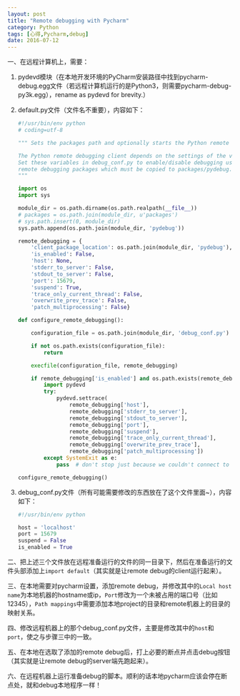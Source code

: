 ```yaml
---
layout: post
title: "Remote debugging with Pycharm"
category: Python
tags: [心得,Pycharm,debug]
date: 2016-07-12
---
```


一、在远程计算机上，需要：

1. pydevd模块（在本地开发环境的PyCharm安装路径中找到pycharm-debug.egg文件（若远程计算机运行的是Python3，则需要pycharm-debug-py3k.egg），rename as pydevd for brevity.）

2. default.py文件（文件名不重要），内容如下：

   ```python
   #!/usr/bin/env python
   # coding=utf-8

   """ Sets the packages path and optionally starts the Python remote debugging client.

   The Python remote debugging client depends on the settings of the variables defined in debug_conf.py.
   Set these variables in debug_conf.py to enable/disable debugging using either the JetBrains PyCharm or Eclipse PyDev
   remote debugging packages which must be copied to packages/pydebug.
   """

   import os
   import sys

   module_dir = os.path.dirname(os.path.realpath(__file__))
   # packages = os.path.join(module_dir, u'packages')
   # sys.path.insert(0, module_dir)
   sys.path.append(os.path.join(module_dir, 'pydebug'))

   remote_debugging = {
       'client_package_location': os.path.join(module_dir, 'pydebug'),
       'is_enabled': False,
       'host': None,
       'stderr_to_server': False,
       'stdout_to_server': False,
       'port': 15679,
       'suspend': True,
       'trace_only_current_thread': False,
       'overwrite_prev_trace': False,
       'patch_multiprocessing': False}

   def configure_remote_debugging():

       configuration_file = os.path.join(module_dir, 'debug_conf.py')

       if not os.path.exists(configuration_file):
           return

       execfile(configuration_file, remote_debugging)

       if remote_debugging['is_enabled'] and os.path.exists(remote_debugging['client_package_location']):
           import pydevd
           try:
               pydevd.settrace(
                   remote_debugging['host'],
                   remote_debugging['stderr_to_server'],
                   remote_debugging['stdout_to_server'],
                   remote_debugging['port'],
                   remote_debugging['suspend'],
                   remote_debugging['trace_only_current_thread'],
                   remote_debugging['overwrite_prev_trace'],
                   remote_debugging['patch_multiprocessing'])
           except SystemExit as e:
               pass  # don't stop just because we couldn't connect to the debugger

   configure_remote_debugging()
   ```

3. debug_conf.py文件（所有可能需要修改的东西放在了这个文件里面~），内容如下：

   ```python
   #!/usr/bin/env python

   host = 'localhost'
   port = 15679
   suspend = False
   is_enabled = True
   ```


<!--break-->

二、把上述三个文件放在远程准备运行的文件的同一目录下，然后在准备运行的文件头部添加上`import default`（其实就是让remote debug的client运行起来）。

三、在本地需要对pycharm设置，添加remote debug，并修改其中的`Local host name`为本地机器的hostname或ip，`Port`修改为一个未被占用的端口号（比如12345），`Path mappings`中需要添加本地project的目录和remote机器上的目录的映射关系。

四、修改远程机器上的那个debug_conf.py文件，主要是修改其中的`host`和`port`，使之与步骤三中的一致。

五、在本地在选取了添加的remote debug后，打上必要的断点并点击debug按钮（其实就是让remote debug的server端先跑起来）。

六、在远程机器上运行准备debug的脚本。顺利的话本地pycharm应该会停在断点处，就和debug本地程序一样！